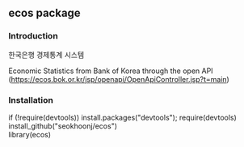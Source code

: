 ecos package
---

### Introduction
한국은행 경제통계 시스템  

Economic Statistics from Bank of Korea through the open API  
(https://ecos.bok.or.kr/jsp/openapi/OpenApiController.jsp?t=main)

### Installation
if (!require(devtools)) install.packages("devtools"); require(devtools)  
install_github("seokhoonj/ecos")  
library(ecos)
